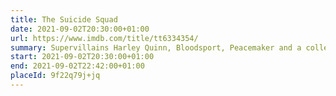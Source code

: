 ```yaml
---
title: The Suicide Squad
date: 2021-09-02T20:30:00+01:00
url: https://www.imdb.com/title/tt6334354/
summary: Supervillains Harley Quinn, Bloodsport, Peacemaker and a collection of nutty cons at Belle Reve prison join the super-secret, super-shady Task Force X as they are dropped off at the remote, enemy-infused island of Corto Maltese.
start: 2021-09-02T20:30:00+01:00
end: 2021-09-02T22:42:00+01:00
placeId: 9f22q79j+jq
---
```

